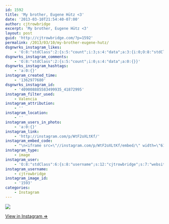 ```yaml
---
id: 1592
title: 'My brother, Eugene Hütz <3'
date: '2013-03-10T21:54:40-07:00'
author: cjtrowbridge
excerpt: 'My brother, Eugene Hütz <3'
layout: post
guid: 'http://cjtrowbridge.com/?p=1592'
permalink: /2013/03/10/my-brother-eugene-hutz/
dsgnwrks_instagram_likes:
    - 'O:8:"stdClass":2:{s:5:"count";i:3;s:4:"data";a:3:{i:0;O:8:"stdClass":4:{s:8:"username";s:9:"kalel1357";s:15:"profile_picture";s:85:"https://instagramimages-a.akamaihd.net/profiles/profile_208072354_75sq_1349761977.jpg";s:2:"id";s:9:"208072354";s:9:"full_name";s:14:"Tyler McDonald";}i:1;O:8:"stdClass":4:{s:8:"username";s:14:"jeremytrautman";s:15:"profile_picture";s:84:"https://instagramimages-a.akamaihd.net/profiles/profile_19935397_75sq_1377018608.jpg";s:2:"id";s:8:"19935397";s:9:"full_name";s:15:"Jeremy Trautman";}i:2;O:8:"stdClass":4:{s:8:"username";s:8:"ford7213";s:15:"profile_picture";s:104:"https://scontent-b.cdninstagram.com/hphotos-xaf1/l/t51.2885-19/10601700_1455079964756116_697951094_a.jpg";s:2:"id";s:8:"24773925";s:9:"full_name";s:6:"Ford S";}}}'
dsgnwrks_instagram_comments:
    - 'O:8:"stdClass":2:{s:5:"count";i:0;s:4:"data";a:0:{}}'
dsgnwrks_instagram_hashtags:
    - 'a:0:{}'
instagram_created_time:
    - '1362977680'
dsgnwrks_instagram_id:
    - '409008885583499935_41872995'
instagram_filter_used:
    - Valencia
instagram_attribution:
    - ''
instagram_location:
    - ''
instagram_users_in_photo:
    - 'a:0:{}'
instagram_link:
    - 'http://instagram.com/p/WtF2oXLtKf/'
instagram_embed_code:
    - "\n<iframe src=\"//instagram.com/p/WtF2oXLtKf/embed/\" width=\"612\" height=\"710\" frameborder=\"0\" scrolling=\"no\" allowtransparency=\"true\"></iframe>\n"
instagram_type:
    - image
instagram_user:
    - 'O:8:"stdClass":6:{s:8:"username";s:12:"cjtrowbridge";s:7:"website";s:0:"";s:15:"profile_picture";s:103:"https://igcdn-photos-f-a.akamaihd.net/hphotos-ak-xpa1/t51.2885-19/925559_452430704897917_67836701_a.jpg";s:9:"full_name";s:13:"CJ Trowbridge";s:3:"bio";s:0:"";s:2:"id";s:8:"41872995";}'
instagram_username:
    - cjtrowbridge
instagram_image_id:
    - '1593'
categories:
    - Instagram
---
```


[![](http://blog.cjtrowbridge.com/wp-content/uploads/2013/03/c84406cc8a0711e29d0222000a1fbc0c_7.jpg)](http://instagram.com/p/WtF2oXLtKf/)

[View in Instagram ⇒](http://instagram.com/p/WtF2oXLtKf/)